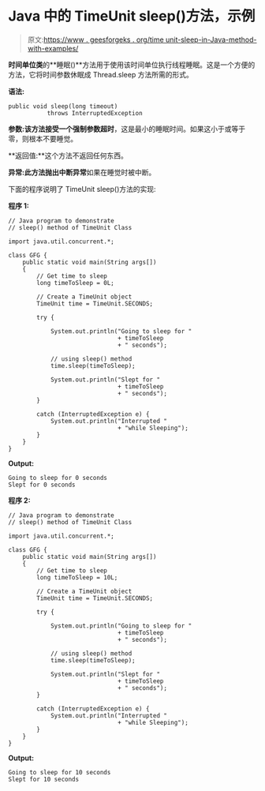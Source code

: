 # Java 中的 TimeUnit sleep()方法，示例

> 原文:[https://www . geesforgeks . org/time unit-sleep-in-Java-method-with-examples/](https://www.geeksforgeeks.org/timeunit-sleep-method-in-java-with-examples/)

**时间单位类**的**睡眠()**方法用于使用该时间单位执行线程睡眠。这是一个方便的方法，它将时间参数休眠成 Thread.sleep 方法所需的形式。

**语法:**

```
public void sleep(long timeout)
           throws InterruptedException
```

**参数:**该方法接受一个强制参数**超时**，这是最小的睡眠时间。如果这小于或等于零，则根本不要睡觉。

**返回值:**这个方法不返回任何东西。

**异常:**此方法抛出**中断异常**如果在睡觉时被中断。

下面的程序说明了 TimeUnit sleep()方法的实现:

**程序 1:**

```
// Java program to demonstrate
// sleep() method of TimeUnit Class

import java.util.concurrent.*;

class GFG {
    public static void main(String args[])
    {
        // Get time to sleep
        long timeToSleep = 0L;

        // Create a TimeUnit object
        TimeUnit time = TimeUnit.SECONDS;

        try {

            System.out.println("Going to sleep for "
                               + timeToSleep
                               + " seconds");

            // using sleep() method
            time.sleep(timeToSleep);

            System.out.println("Slept for "
                               + timeToSleep
                               + " seconds");
        }

        catch (InterruptedException e) {
            System.out.println("Interrupted "
                               + "while Sleeping");
        }
    }
}
```

**Output:**

```
Going to sleep for 0 seconds
Slept for 0 seconds

```

**程序 2:**

```
// Java program to demonstrate
// sleep() method of TimeUnit Class

import java.util.concurrent.*;

class GFG {
    public static void main(String args[])
    {
        // Get time to sleep
        long timeToSleep = 10L;

        // Create a TimeUnit object
        TimeUnit time = TimeUnit.SECONDS;

        try {

            System.out.println("Going to sleep for "
                               + timeToSleep
                               + " seconds");

            // using sleep() method
            time.sleep(timeToSleep);

            System.out.println("Slept for "
                               + timeToSleep
                               + " seconds");
        }

        catch (InterruptedException e) {
            System.out.println("Interrupted "
                               + "while Sleeping");
        }
    }
}
```

**Output:**

```
Going to sleep for 10 seconds
Slept for 10 seconds

```